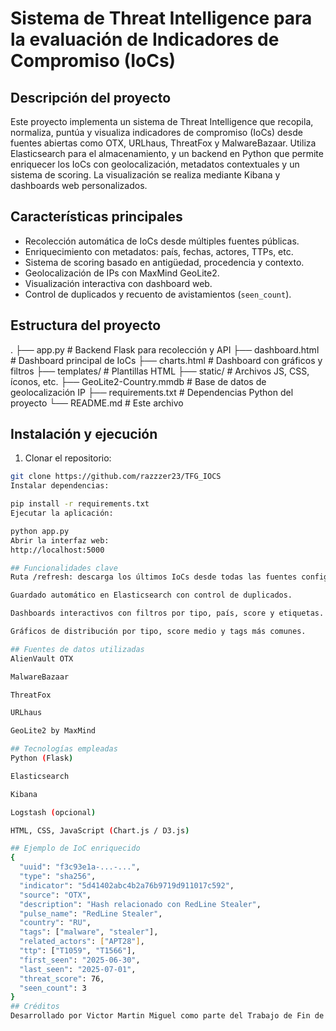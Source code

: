 #  Sistema de Threat Intelligence para la evaluación de Indicadores de Compromiso (IoCs)


##  Descripción del proyecto

Este proyecto implementa un sistema de Threat Intelligence que recopila, normaliza, puntúa y visualiza indicadores de compromiso (IoCs) desde fuentes abiertas como OTX, URLhaus, ThreatFox y MalwareBazaar. Utiliza Elasticsearch para el almacenamiento, y un backend en Python que permite enriquecer los IoCs con geolocalización, metadatos contextuales y un sistema de scoring. La visualización se realiza mediante Kibana y dashboards web personalizados.

## Características principales

-  Recolección automática de IoCs desde múltiples fuentes públicas.
-  Enriquecimiento con metadatos: país, fechas, actores, TTPs, etc.
-  Sistema de scoring basado en antigüedad, procedencia y contexto.
-  Geolocalización de IPs con MaxMind GeoLite2.
-  Visualización interactiva con dashboard web.
-  Control de duplicados y recuento de avistamientos (`seen_count`).

## Estructura del proyecto

.
├── app.py # Backend Flask para recolección y API
├── dashboard.html # Dashboard principal de IoCs
├── charts.html # Dashboard con gráficos y filtros
├── templates/ # Plantillas HTML
├── static/ # Archivos JS, CSS, íconos, etc.
├── GeoLite2-Country.mmdb # Base de datos de geolocalización IP
├── requirements.txt # Dependencias Python del proyecto
└── README.md # Este archivo


## Instalación y ejecución

1. Clonar el repositorio:
```bash
git clone https://github.com/razzzer23/TFG_IOCS
Instalar dependencias:

pip install -r requirements.txt
Ejecutar la aplicación:

python app.py
Abrir la interfaz web:
http://localhost:5000

## Funcionalidades clave
Ruta /refresh: descarga los últimos IoCs desde todas las fuentes configuradas.

Guardado automático en Elasticsearch con control de duplicados.

Dashboards interactivos con filtros por tipo, país, score y etiquetas.

Gráficos de distribución por tipo, score medio y tags más comunes.

## Fuentes de datos utilizadas
AlienVault OTX

MalwareBazaar

ThreatFox

URLhaus

GeoLite2 by MaxMind

## Tecnologías empleadas
Python (Flask)

Elasticsearch

Kibana

Logstash (opcional)

HTML, CSS, JavaScript (Chart.js / D3.js)

## Ejemplo de IoC enriquecido
{
  "uuid": "f3c93e1a-...-...",
  "type": "sha256",
  "indicator": "5d41402abc4b2a76b9719d911017c592",
  "source": "OTX",
  "description": "Hash relacionado con RedLine Stealer",
  "pulse_name": "RedLine Stealer",
  "country": "RU",
  "tags": ["malware", "stealer"],
  "related_actors": ["APT28"],
  "ttp": ["T1059", "T1566"],
  "first_seen": "2025-06-30",
  "last_seen": "2025-07-01",
  "threat_score": 76,
  "seen_count": 3
}
## Créditos
Desarrollado por Victor Martin Miguel como parte del Trabajo de Fin de Grado en Universidad de Valladolid

